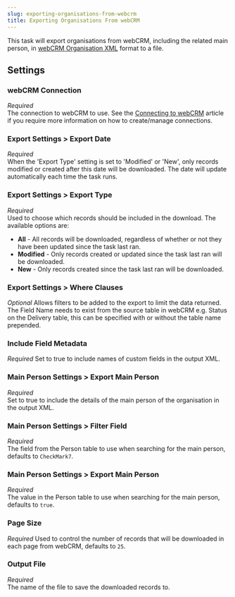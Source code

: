 ```yaml
---
slug: exporting-organisations-from-webcrm
title: Exporting Organisations From webCRM
---
```

This task will export organisations from webCRM, including the related main person, in [webCRM Organisation XML](webcrm-organisation-xml) format to a file.

## Settings
### webCRM Connection
_Required_  
The connection to webCRM to use. See the [Connecting to webCRM](connecting-to-webcrm) article if you require more information on how to create/manage connections.

### Export Settings > Export Date
_Required_  
When the 'Export Type' setting is set to 'Modified' or 'New', only records modified or created after this date will be downloaded. The date will update automatically each time the task runs.

### Export Settings > Export Type
_Required_  
Used to choose which records should be included in the download. The available options are:

* __All__ - All records will be downloaded, regardless of whether or not they have been updated since the task last ran.
* __Modified__ - Only records created or updated since the task last ran will be downloaded.
* __New__ - Only records created since the task last ran will be downloaded.

### Export Settings > Where Clauses
_Optional_
Allows filters to be added to the export to limit the data returned.  The Field Name needs to exist from the source table in webCRM e.g. Status on the Delivery table, this can be specified with or without the table name prepended.

### Include Field Metadata
_Required_
Set to true to include names of custom fields in the output XML.

### Main Person Settings > Export Main Person
_Required_  
Set to true to include the details of the main person of the organisation in the output XML.

### Main Person Settings > Filter Field
_Required_  
The field from the Person table to use when searching for the main person, defaults to `CheckMark7`.

### Main Person Settings > Export Main Person
_Required_  
The value in the Person table to use when searching for the main person, defaults to `true`.

### Page Size
_Required_
Used to control the number of records that will be downloaded in each page from webCRM, defaults to `25`.

### Output File
_Required_  
The name of the file to save the downloaded records to.
